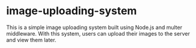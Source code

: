 # image-uploading-system
This is a simple image uploading system built using Node.js and multer middleware. With this system, users can upload their images to the server and view them later.
